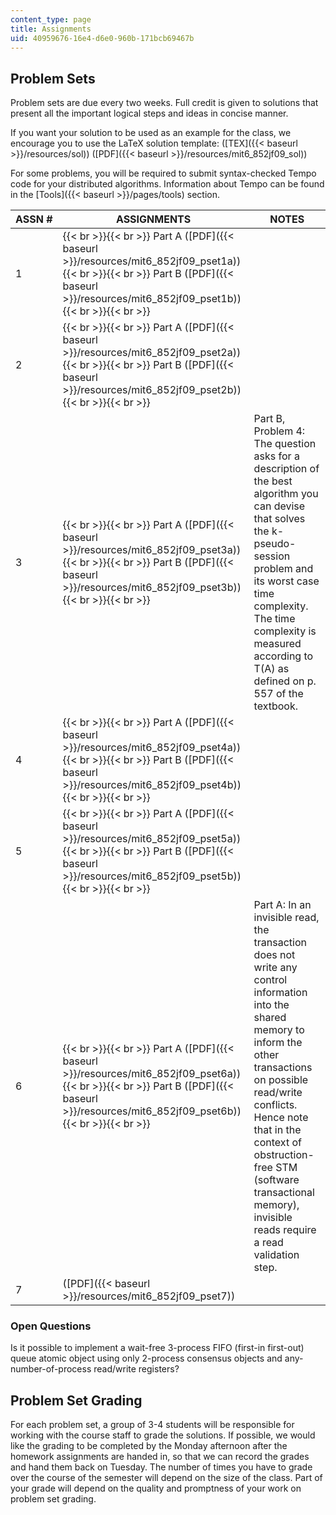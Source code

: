 ```yaml
---
content_type: page
title: Assignments
uid: 40959676-16e4-d6e0-960b-171bcb69467b
---
```


Problem Sets
------------

Problem sets are due every two weeks. Full credit is given to solutions that present all the important logical steps and ideas in concise manner.

If you want your solution to be used as an example for the class, we encourage you to use the LaTeX solution template: ([TEX]({{< baseurl >}}/resources/sol)) ([PDF]({{< baseurl >}}/resources/mit6_852jf09_sol))

For some problems, you will be required to submit syntax-checked Tempo code for your distributed algorithms. Information about Tempo can be found in the [Tools]({{< baseurl >}}/pages/tools) section. 

| ASSN # | ASSIGNMENTS | NOTES |
| --- | --- | --- |
| 1 |  {{< br >}}{{< br >}} Part A ([PDF]({{< baseurl >}}/resources/mit6_852jf09_pset1a)) {{< br >}}{{< br >}} Part B ([PDF]({{< baseurl >}}/resources/mit6_852jf09_pset1b)) {{< br >}}{{< br >}}  | &nbsp; |
| 2 |  {{< br >}}{{< br >}} Part A ([PDF]({{< baseurl >}}/resources/mit6_852jf09_pset2a)) {{< br >}}{{< br >}} Part B ([PDF]({{< baseurl >}}/resources/mit6_852jf09_pset2b)) {{< br >}}{{< br >}}  | &nbsp; |
| 3 |  {{< br >}}{{< br >}} Part A ([PDF]({{< baseurl >}}/resources/mit6_852jf09_pset3a)) {{< br >}}{{< br >}} Part B ([PDF]({{< baseurl >}}/resources/mit6_852jf09_pset3b)) {{< br >}}{{< br >}}  | Part B, Problem 4: The question asks for a description of the best algorithm you can devise that solves the k-pseudo-session problem and its worst case time complexity. The time complexity is measured according to T(A) as defined on p. 557 of the textbook. |
| 4 |  {{< br >}}{{< br >}} Part A ([PDF]({{< baseurl >}}/resources/mit6_852jf09_pset4a)) {{< br >}}{{< br >}} Part B ([PDF]({{< baseurl >}}/resources/mit6_852jf09_pset4b)) {{< br >}}{{< br >}}  | &nbsp; |
| 5 |  {{< br >}}{{< br >}} Part A ([PDF]({{< baseurl >}}/resources/mit6_852jf09_pset5a)) {{< br >}}{{< br >}} Part B ([PDF]({{< baseurl >}}/resources/mit6_852jf09_pset5b)) {{< br >}}{{< br >}}  | &nbsp; |
| 6 |  {{< br >}}{{< br >}} Part A ([PDF]({{< baseurl >}}/resources/mit6_852jf09_pset6a)) {{< br >}}{{< br >}} Part B ([PDF]({{< baseurl >}}/resources/mit6_852jf09_pset6b)) {{< br >}}{{< br >}}  | Part A: In an invisible read, the transaction does not write any control information into the shared memory to inform the other transactions on possible read/write conflicts. Hence note that in the context of obstruction-free STM (software transactional memory), invisible reads require a read validation step. |
| 7 | ([PDF]({{< baseurl >}}/resources/mit6_852jf09_pset7)) |   

### Open Questions

Is it possible to implement a wait-free 3-process FIFO (first-in first-out) queue atomic object using only 2-process consensus objects and any-number-of-process read/write registers?

Problem Set Grading
-------------------

For each problem set, a group of 3-4 students will be responsible for working with the course staff to grade the solutions. If possible, we would like the grading to be completed by the Monday afternoon after the homework assignments are handed in, so that we can record the grades and hand them back on Tuesday. The number of times you have to grade over the course of the semester will depend on the size of the class. Part of your grade will depend on the quality and promptness of your work on problem set grading.